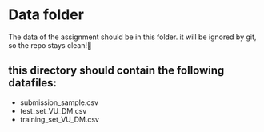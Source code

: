 # Data folder
The data of the assignment should be in this folder. it will be ignored by git, so the repo stays clean!🧼

## this directory should contain the following datafiles:
- submission_sample.csv
- test_set_VU_DM.csv
- training_set_VU_DM.csv

